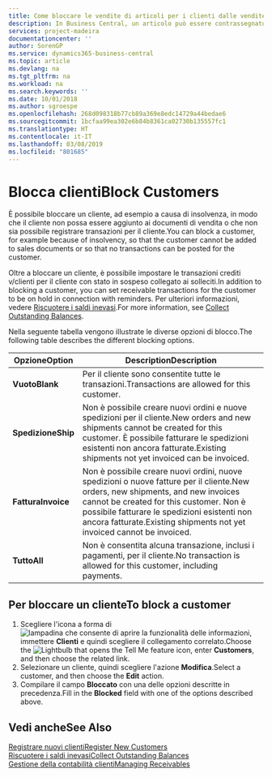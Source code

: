 ```yaml
---
title: Come bloccare le vendite di articoli per i clienti dalle vendite o dagli acquisti
description: In Business Central, un articolo può essere contrassegnato come bloccato per la vendita, per l'acquisto o per tutti gli scopi.
services: project-madeira
documentationcenter: ''
author: SorenGP
ms.service: dynamics365-business-central
ms.topic: article
ms.devlang: na
ms.tgt_pltfrm: na
ms.workload: na
ms.search.keywords: ''
ms.date: 10/01/2018
ms.author: sgroespe
ms.openlocfilehash: 268d098318b77cb89a369e8edc14729a44bedae6
ms.sourcegitcommit: 1bcfaa99ea302e6b84b8361ca02730b135557fc1
ms.translationtype: HT
ms.contentlocale: it-IT
ms.lasthandoff: 03/08/2019
ms.locfileid: "801685"
---
```

# <a name="block-customers"></a><span data-ttu-id="1ea07-103">Blocca clienti</span><span class="sxs-lookup"><span data-stu-id="1ea07-103">Block Customers</span></span>
<span data-ttu-id="1ea07-104">È possibile bloccare un cliente, ad esempio a causa di insolvenza, in modo che il cliente non possa essere aggiunto ai documenti di vendita o che non sia possibile registrare transazioni per il cliente.</span><span class="sxs-lookup"><span data-stu-id="1ea07-104">You can block a customer, for example because of insolvency, so that the customer cannot be added to sales documents or so that no transactions can be posted for the customer.</span></span>

<span data-ttu-id="1ea07-105">Oltre a bloccare un cliente, è possibile impostare le transazioni crediti v/clienti per il cliente con stato in sospeso collegato ai solleciti.</span><span class="sxs-lookup"><span data-stu-id="1ea07-105">In addition to blocking a customer, you can set receivable transactions for the customer to be on hold in connection with reminders.</span></span> <span data-ttu-id="1ea07-106">Per ulteriori informazioni, vedere [Riscuotere i saldi inevasi](receivables-collect-outstanding-balances.md).</span><span class="sxs-lookup"><span data-stu-id="1ea07-106">For more information, see [Collect Outstanding Balances](receivables-collect-outstanding-balances.md).</span></span>   

<span data-ttu-id="1ea07-107">Nella seguente tabella vengono illustrate le diverse opzioni di blocco.</span><span class="sxs-lookup"><span data-stu-id="1ea07-107">The following table describes the different blocking options.</span></span>  

|<span data-ttu-id="1ea07-108">Opzione</span><span class="sxs-lookup"><span data-stu-id="1ea07-108">Option</span></span>|<span data-ttu-id="1ea07-109">Description</span><span class="sxs-lookup"><span data-stu-id="1ea07-109">Description</span></span>|  
|--------------------|------------|  
|<span data-ttu-id="1ea07-110">**Vuoto**</span><span class="sxs-lookup"><span data-stu-id="1ea07-110">**Blank**</span></span>|<span data-ttu-id="1ea07-111">Per il cliente sono consentite tutte le transazioni.</span><span class="sxs-lookup"><span data-stu-id="1ea07-111">Transactions are allowed for this customer.</span></span>|
|<span data-ttu-id="1ea07-112">**Spedizione**</span><span class="sxs-lookup"><span data-stu-id="1ea07-112">**Ship**</span></span>|<span data-ttu-id="1ea07-113">Non è possibile creare nuovi ordini e nuove spedizioni per il cliente.</span><span class="sxs-lookup"><span data-stu-id="1ea07-113">New orders and new shipments cannot be created for this customer.</span></span> <span data-ttu-id="1ea07-114">È possibile fatturare le spedizioni esistenti non ancora fatturate.</span><span class="sxs-lookup"><span data-stu-id="1ea07-114">Existing shipments not yet invoiced can be invoiced.</span></span>|  
|<span data-ttu-id="1ea07-115">**Fattura**</span><span class="sxs-lookup"><span data-stu-id="1ea07-115">**Invoice**</span></span>|<span data-ttu-id="1ea07-116">Non è possibile creare nuovi ordini, nuove spedizioni o nuove fatture per il cliente.</span><span class="sxs-lookup"><span data-stu-id="1ea07-116">New orders, new shipments, and new invoices cannot be created for this customer.</span></span> <span data-ttu-id="1ea07-117">Non è possibile fatturare le spedizioni esistenti non ancora fatturate.</span><span class="sxs-lookup"><span data-stu-id="1ea07-117">Existing shipments not yet invoiced cannot be invoiced.</span></span>|  
|<span data-ttu-id="1ea07-118">**Tutto**</span><span class="sxs-lookup"><span data-stu-id="1ea07-118">**All**</span></span>|<span data-ttu-id="1ea07-119">Non è consentita alcuna transazione, inclusi i pagamenti, per il cliente.</span><span class="sxs-lookup"><span data-stu-id="1ea07-119">No transaction is allowed for this customer, including payments.</span></span>|  

## <a name="to-block-a-customer"></a><span data-ttu-id="1ea07-120">Per bloccare un cliente</span><span class="sxs-lookup"><span data-stu-id="1ea07-120">To block a customer</span></span>  
1. <span data-ttu-id="1ea07-121">Scegliere l'icona a forma di ![lampadina che consente di aprire la funzionalità delle informazioni](media/ui-search/search_small.png "Informazioni sull'operazione che si desidera eseguire"), immettere **Clienti** e quindi scegliere il collegamento correlato.</span><span class="sxs-lookup"><span data-stu-id="1ea07-121">Choose the ![Lightbulb that opens the Tell Me feature](media/ui-search/search_small.png "Tell me what you want to do") icon, enter **Customers**, and then choose the related link.</span></span>
2. <span data-ttu-id="1ea07-122">Selezionare un cliente, quindi scegliere l'azione **Modifica**.</span><span class="sxs-lookup"><span data-stu-id="1ea07-122">Select a customer, and then choose the **Edit** action.</span></span>
3. <span data-ttu-id="1ea07-123">Compilare il campo **Bloccato** con una delle opzioni descritte in precedenza.</span><span class="sxs-lookup"><span data-stu-id="1ea07-123">Fill in the **Blocked** field with one of the options described above.</span></span>

## <a name="see-also"></a><span data-ttu-id="1ea07-124">Vedi anche</span><span class="sxs-lookup"><span data-stu-id="1ea07-124">See Also</span></span>  
[<span data-ttu-id="1ea07-125">Registrare nuovi clienti</span><span class="sxs-lookup"><span data-stu-id="1ea07-125">Register New Customers</span></span>](sales-how-register-new-customers.md)  
[<span data-ttu-id="1ea07-126">Riscuotere i saldi inevasi</span><span class="sxs-lookup"><span data-stu-id="1ea07-126">Collect Outstanding Balances</span></span>](receivables-collect-outstanding-balances.md)  
[<span data-ttu-id="1ea07-127">Gestione della contabilità clienti</span><span class="sxs-lookup"><span data-stu-id="1ea07-127">Managing Receivables</span></span>](receivables-manage-receivables.md)  
